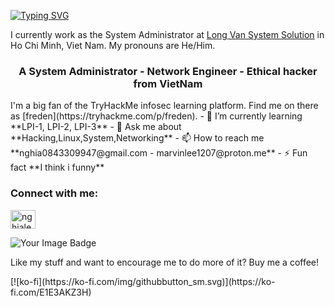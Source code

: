[![Typing SVG](https://readme-typing-svg.herokuapp.com?font=courier+new&color=0BF700&lines=Hello!+My+name+is+Nghia!;A.K.A+Marvin+or+Freden_nz)](https://git.io/typing-svg)

I currently work as the System Administrator at [Long Van System Solution](https://www.nghiale.pro/) in Ho Chi Minh, Viet Nam. My pronouns are He/Him.
<h3 align="center">A System Administrator - Network Engineer - Ethical hacker from VietNam</h3>
I'm a big fan of the TryHackMe infosec learning platform. Find me on there as [freden](https://tryhackme.com/p/freden).
- 🌱 I’m currently learning **LPI-1, LPI-2, LPI-3**
- 💬 Ask me about **Hacking,Linux,System,Networking**
- 📫 How to reach me **nghia0843309947@gmail.com - marvinlee1207@proton.me**
- ⚡ Fun fact **I think i funny**
<h3 align="left">Connect with me:</h3>
<p align="left">
<p><a href="https://linkedin.com/in/nghiale1207" target="blank"><img align="center" src="https://raw.githubusercontent.com/rahuldkjain/github-profile-readme-generator/master/src/images/icons/Social/linked-in-alt.svg" alt="nghiale1207" height="30" width="40" /></a></p>
<img src="https://tryhackme-badges.s3.amazonaws.com/freden.png" alt="Your Image Badge" />
<p>Like my stuff and want to encourage me to do more of it? Buy me a coffee!</p> 
[![ko-fi](https://ko-fi.com/img/githubbutton_sm.svg)](https://ko-fi.com/E1E3AKZ3H)



